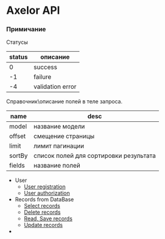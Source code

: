 # Axelor API

### Примичание
Статусы

| status | описание         |
|--------|------------------|
| 0      | success          |
| -1     | failure          |
| -4     | validation error |

Справочник\описание полей в теле запроса.

| name   | desc                                   |
|--------|----------------------------------------|
| model  | название модели                        |
| offset | смещение страницы                      |
| limit  | лимит пагинации                        |
| sortBy | список полей для сортировки результата |
| fields | название полей                         |

- User
  * [User registration](docs/user/Register.md)
  * [User authorization](docs/user/Auth.md)
- Records from DataBase
  * [Select records](docs/record/Select.md)
  * [Delete records](docs/record/Delete.md)
  * [Read, Save records](docs/record/ReadSave.md)
  * [Update records](docs/record/Update.md)
- 